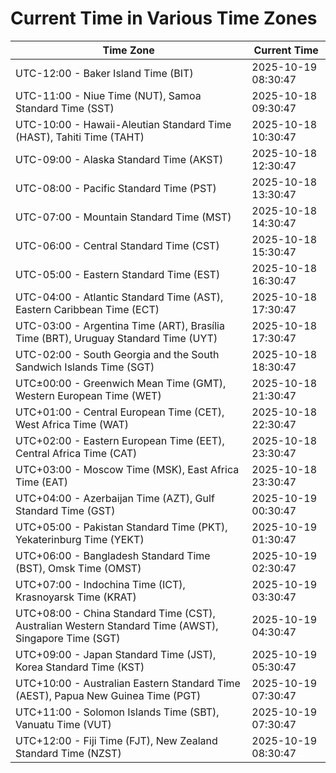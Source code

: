 # Current Time in Various Time Zones

| Time Zone | Current Time |
|-----------|--------------|
| UTC-12:00 - Baker Island Time (BIT) | 2025-10-19 08:30:47 |
| UTC-11:00 - Niue Time (NUT), Samoa Standard Time (SST) | 2025-10-18 09:30:47 |
| UTC-10:00 - Hawaii-Aleutian Standard Time (HAST), Tahiti Time (TAHT) | 2025-10-18 10:30:47 |
| UTC-09:00 - Alaska Standard Time (AKST) | 2025-10-18 12:30:47 |
| UTC-08:00 - Pacific Standard Time (PST) | 2025-10-18 13:30:47 |
| UTC-07:00 - Mountain Standard Time (MST) | 2025-10-18 14:30:47 |
| UTC-06:00 - Central Standard Time (CST) | 2025-10-18 15:30:47 |
| UTC-05:00 - Eastern Standard Time (EST) | 2025-10-18 16:30:47 |
| UTC-04:00 - Atlantic Standard Time (AST), Eastern Caribbean Time (ECT) | 2025-10-18 17:30:47 |
| UTC-03:00 - Argentina Time (ART), Brasília Time (BRT), Uruguay Standard Time (UYT) | 2025-10-18 17:30:47 |
| UTC-02:00 - South Georgia and the South Sandwich Islands Time (SGT) | 2025-10-18 18:30:47 |
| UTC±00:00 - Greenwich Mean Time (GMT), Western European Time (WET) | 2025-10-18 21:30:47 |
| UTC+01:00 - Central European Time (CET), West Africa Time (WAT) | 2025-10-18 22:30:47 |
| UTC+02:00 - Eastern European Time (EET), Central Africa Time (CAT) | 2025-10-18 23:30:47 |
| UTC+03:00 - Moscow Time (MSK), East Africa Time (EAT) | 2025-10-18 23:30:47 |
| UTC+04:00 - Azerbaijan Time (AZT), Gulf Standard Time (GST) | 2025-10-19 00:30:47 |
| UTC+05:00 - Pakistan Standard Time (PKT), Yekaterinburg Time (YEKT) | 2025-10-19 01:30:47 |
| UTC+06:00 - Bangladesh Standard Time (BST), Omsk Time (OMST) | 2025-10-19 02:30:47 |
| UTC+07:00 - Indochina Time (ICT), Krasnoyarsk Time (KRAT) | 2025-10-19 03:30:47 |
| UTC+08:00 - China Standard Time (CST), Australian Western Standard Time (AWST), Singapore Time (SGT) | 2025-10-19 04:30:47 |
| UTC+09:00 - Japan Standard Time (JST), Korea Standard Time (KST) | 2025-10-19 05:30:47 |
| UTC+10:00 - Australian Eastern Standard Time (AEST), Papua New Guinea Time (PGT) | 2025-10-19 07:30:47 |
| UTC+11:00 - Solomon Islands Time (SBT), Vanuatu Time (VUT) | 2025-10-19 07:30:47 |
| UTC+12:00 - Fiji Time (FJT), New Zealand Standard Time (NZST) | 2025-10-19 08:30:47 |
